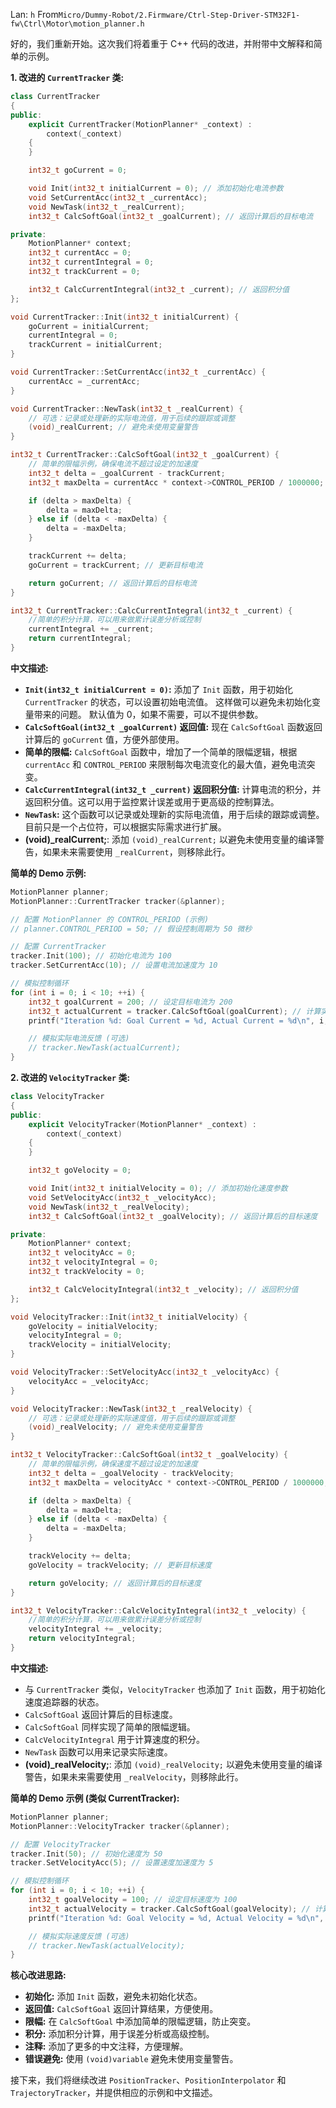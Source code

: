 Lan: `h` From`Micro/Dummy-Robot/2.Firmware/Ctrl-Step-Driver-STM32F1-fw\Ctrl\Motor\motion_planner.h`

好的，我们重新开始。这次我们将着重于 C++ 代码的改进，并附带中文解释和简单的示例。

**1. 改进的 `CurrentTracker` 类:**

```c++
class CurrentTracker
{
public:
    explicit CurrentTracker(MotionPlanner* _context) :
        context(_context)
    {
    }

    int32_t goCurrent = 0;

    void Init(int32_t initialCurrent = 0); // 添加初始化电流参数
    void SetCurrentAcc(int32_t _currentAcc);
    void NewTask(int32_t _realCurrent);
    int32_t CalcSoftGoal(int32_t _goalCurrent); // 返回计算后的目标电流

private:
    MotionPlanner* context;
    int32_t currentAcc = 0;
    int32_t currentIntegral = 0;
    int32_t trackCurrent = 0;

    int32_t CalcCurrentIntegral(int32_t _current); // 返回积分值
};

void CurrentTracker::Init(int32_t initialCurrent) {
    goCurrent = initialCurrent;
    currentIntegral = 0;
    trackCurrent = initialCurrent;
}

void CurrentTracker::SetCurrentAcc(int32_t _currentAcc) {
    currentAcc = _currentAcc;
}

void CurrentTracker::NewTask(int32_t _realCurrent) {
    // 可选：记录或处理新的实际电流值，用于后续的跟踪或调整
    (void)_realCurrent; // 避免未使用变量警告
}

int32_t CurrentTracker::CalcSoftGoal(int32_t _goalCurrent) {
    // 简单的限幅示例，确保电流不超过设定的加速度
    int32_t delta = _goalCurrent - trackCurrent;
    int32_t maxDelta = currentAcc * context->CONTROL_PERIOD / 1000000; // 根据周期计算最大变化量

    if (delta > maxDelta) {
        delta = maxDelta;
    } else if (delta < -maxDelta) {
        delta = -maxDelta;
    }

    trackCurrent += delta;
    goCurrent = trackCurrent; // 更新目标电流

    return goCurrent; // 返回计算后的目标电流
}

int32_t CurrentTracker::CalcCurrentIntegral(int32_t _current) {
    //简单的积分计算，可以用来做累计误差分析或控制
    currentIntegral += _current;
    return currentIntegral;
}
```

**中文描述:**

*   **`Init(int32_t initialCurrent = 0)`:**  添加了 `Init` 函数，用于初始化 `CurrentTracker` 的状态，可以设置初始电流值。  这样做可以避免未初始化变量带来的问题。 默认值为 0，如果不需要，可以不提供参数。
*   **`CalcSoftGoal(int32_t _goalCurrent)` 返回值:** 现在 `CalcSoftGoal` 函数返回计算后的 `goCurrent` 值，方便外部使用。
*   **简单的限幅:** `CalcSoftGoal` 函数中，增加了一个简单的限幅逻辑，根据 `currentAcc` 和 `CONTROL_PERIOD` 来限制每次电流变化的最大值，避免电流突变。
*   **`CalcCurrentIntegral(int32_t _current)` 返回积分值:** 计算电流的积分，并返回积分值。这可以用于监控累计误差或用于更高级的控制算法。
*   **`NewTask`:**  这个函数可以记录或处理新的实际电流值，用于后续的跟踪或调整。  目前只是一个占位符，可以根据实际需求进行扩展。
*   **(void)\_realCurrent;**: 添加 `(void)_realCurrent;` 以避免未使用变量的编译警告，如果未来需要使用 `_realCurrent`，则移除此行。

**简单的 Demo 示例:**

```c++
MotionPlanner planner;
MotionPlanner::CurrentTracker tracker(&planner);

// 配置 MotionPlanner 的 CONTROL_PERIOD (示例)
// planner.CONTROL_PERIOD = 50; // 假设控制周期为 50 微秒

// 配置 CurrentTracker
tracker.Init(100); // 初始化电流为 100
tracker.SetCurrentAcc(10); // 设置电流加速度为 10

// 模拟控制循环
for (int i = 0; i < 10; ++i) {
    int32_t goalCurrent = 200; // 设定目标电流为 200
    int32_t actualCurrent = tracker.CalcSoftGoal(goalCurrent); // 计算实际应该输出的电流
    printf("Iteration %d: Goal Current = %d, Actual Current = %d\n", i, goalCurrent, actualCurrent);

    // 模拟实际电流反馈 (可选)
    // tracker.NewTask(actualCurrent);
}
```

**2. 改进的 `VelocityTracker` 类:**

```c++
class VelocityTracker
{
public:
    explicit VelocityTracker(MotionPlanner* _context) :
        context(_context)
    {
    }

    int32_t goVelocity = 0;

    void Init(int32_t initialVelocity = 0); // 添加初始化速度参数
    void SetVelocityAcc(int32_t _velocityAcc);
    void NewTask(int32_t _realVelocity);
    int32_t CalcSoftGoal(int32_t _goalVelocity); // 返回计算后的目标速度

private:
    MotionPlanner* context;
    int32_t velocityAcc = 0;
    int32_t velocityIntegral = 0;
    int32_t trackVelocity = 0;

    int32_t CalcVelocityIntegral(int32_t _velocity); // 返回积分值
};

void VelocityTracker::Init(int32_t initialVelocity) {
    goVelocity = initialVelocity;
    velocityIntegral = 0;
    trackVelocity = initialVelocity;
}

void VelocityTracker::SetVelocityAcc(int32_t _velocityAcc) {
    velocityAcc = _velocityAcc;
}

void VelocityTracker::NewTask(int32_t _realVelocity) {
    // 可选：记录或处理新的实际速度值，用于后续的跟踪或调整
    (void)_realVelocity; // 避免未使用变量警告
}

int32_t VelocityTracker::CalcSoftGoal(int32_t _goalVelocity) {
    // 简单的限幅示例，确保速度不超过设定的加速度
    int32_t delta = _goalVelocity - trackVelocity;
    int32_t maxDelta = velocityAcc * context->CONTROL_PERIOD / 1000000; // 根据周期计算最大变化量

    if (delta > maxDelta) {
        delta = maxDelta;
    } else if (delta < -maxDelta) {
        delta = -maxDelta;
    }

    trackVelocity += delta;
    goVelocity = trackVelocity; // 更新目标速度

    return goVelocity; // 返回计算后的目标速度
}

int32_t VelocityTracker::CalcVelocityIntegral(int32_t _velocity) {
    //简单的积分计算，可以用来做累计误差分析或控制
    velocityIntegral += _velocity;
    return velocityIntegral;
}
```

**中文描述:**

*   与 `CurrentTracker` 类似，`VelocityTracker` 也添加了 `Init` 函数，用于初始化速度追踪器的状态。
*   `CalcSoftGoal` 返回计算后的目标速度。
*   `CalcSoftGoal` 同样实现了简单的限幅逻辑。
*   `CalcVelocityIntegral` 用于计算速度的积分。
*   `NewTask` 函数可以用来记录实际速度。
*    **(void)\_realVelocity;**: 添加 `(void)_realVelocity;` 以避免未使用变量的编译警告，如果未来需要使用 `_realVelocity`，则移除此行。

**简单的 Demo 示例 (类似 CurrentTracker):**

```c++
MotionPlanner planner;
MotionPlanner::VelocityTracker tracker(&planner);

// 配置 VelocityTracker
tracker.Init(50); // 初始化速度为 50
tracker.SetVelocityAcc(5); // 设置速度加速度为 5

// 模拟控制循环
for (int i = 0; i < 10; ++i) {
    int32_t goalVelocity = 100; // 设定目标速度为 100
    int32_t actualVelocity = tracker.CalcSoftGoal(goalVelocity); // 计算实际应该输出的速度
    printf("Iteration %d: Goal Velocity = %d, Actual Velocity = %d\n", i, goalVelocity, actualVelocity);

    // 模拟实际速度反馈 (可选)
    // tracker.NewTask(actualVelocity);
}
```

**核心改进思路:**

*   **初始化:** 添加 `Init` 函数，避免未初始化状态。
*   **返回值:** `CalcSoftGoal` 返回计算结果，方便使用。
*   **限幅:**  在 `CalcSoftGoal` 中添加简单的限幅逻辑，防止突变。
*   **积分:**  添加积分计算，用于误差分析或高级控制。
*   **注释:** 添加了更多的中文注释，方便理解。
*   **错误避免:** 使用 `(void)variable` 避免未使用变量警告。

接下来，我们将继续改进 `PositionTracker`、`PositionInterpolator` 和 `TrajectoryTracker`，并提供相应的示例和中文描述。
